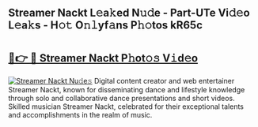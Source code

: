 ## Streamer Nackt L𝚎a𝚔ed N𝚞𝚍e - Part-UTe Vi𝚍𝚎o L𝚎a𝚔s - H𝚘𝚝 O𝚗𝚕yf𝚊ns P𝚑𝚘tos kR65c

# <h2><a href="http://kf1320.oniu.top/?m=Streamer+Nackt">🔗👉 🔴 Streamer Nackt P𝚑ot𝚘𝚜 V𝚒d𝚎o</a></h2>

[![Streamer Nackt Nu𝚍e𝚜](https://i.imgur.com/0qMVB7G.gif)](http://kf1320.oniu.top/?m=Streamer+Nackt)
Digital content creator and web entertainer Streamer Nackt, known for disseminating dance and lifestyle knowledge through solo and collaborative dance presentations and short videos. Skilled musician Streamer Nackt, celebrated for their exceptional talents and accomplishments in the realm of music.  
